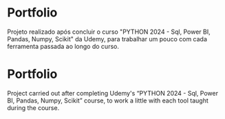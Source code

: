# Portfolio
Projeto realizado após concluir o curso "PYTHON 2024 - Sql, Power BI, Pandas, Numpy, Scikit" da Udemy, para trabalhar um pouco com cada ferramenta passada ao longo do curso.

# Portfolio 
Project carried out after completing Udemy's “PYTHON 2024 - Sql, Power BI, Pandas, Numpy, Scikit” course, to work a little with each tool taught during the course.
